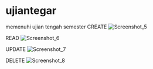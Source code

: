 # ujiantegar
 memenuhi ujian tengah semester
 CREATE
![Screenshot_5](https://user-images.githubusercontent.com/102339249/160052870-47c2dcbe-c14e-468e-85f7-19b37c4a16ae.png)

READ
![Screenshot_6](https://user-images.githubusercontent.com/102339249/160052873-34e62f61-7232-48e0-9398-c005ef51436d.png)

UPDATE
![Screenshot_7](https://user-images.githubusercontent.com/102339249/160052877-82bce356-27bd-4420-8e24-58d2be36ce47.png)

DELETE
![Screenshot_8](https://user-images.githubusercontent.com/102339249/160052879-2fe2d414-cb39-4c9a-a6c0-4d6556d609eb.png)
